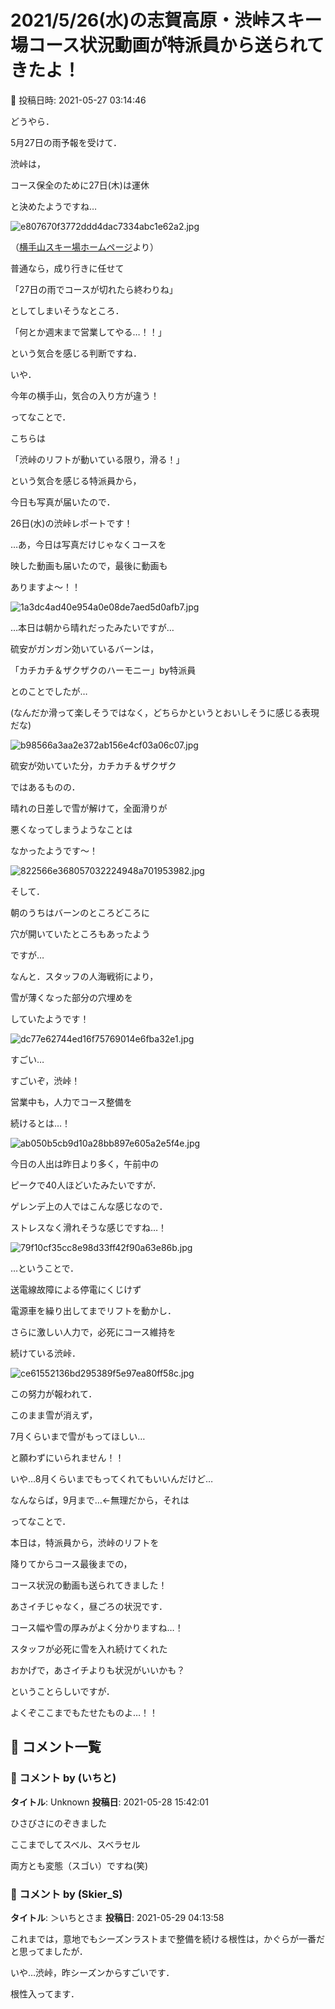 # 2021/5/26(水)の志賀高原・渋峠スキー場コース状況動画が特派員から送られてきたよ！

📅 投稿日時: 2021-05-27 03:14:46

どうやら．


5月27日の雨予報を受けて．


渋峠は，


コース保全のために27日(木)は運休


と決めたようですね…







![e807670f3772ddd4dac7334abc1e62a2.jpg](images/e807670f3772ddd4dac7334abc1e62a2.jpg)




（[横手山スキー場ホームページ](https://yokoteyama2307.com/news/14585/)より）





普通なら，成り行きに任せて


「27日の雨でコースが切れたら終わりね」


としてしまいそうなところ．


「何とか週末まで営業してやる…！！」


という気合を感じる判断ですね．


いや．


今年の横手山，気合の入り方が違う！





ってなことで．


こちらは


「渋峠のリフトが動いている限り，滑る！」


という気合を感じる特派員から，


今日も写真が届いたので．


26日(水)の渋峠レポートです！


…あ，今日は写真だけじゃなくコースを


映した動画も届いたので，最後に動画も


ありますよ～！！




![1a3dc4ad40e954a0e08de7aed5d0afb7.jpg](images/1a3dc4ad40e954a0e08de7aed5d0afb7.jpg)







…本日は朝から晴れだったみたいですが…


硫安がガンガン効いているバーンは，


「カチカチ＆ザクザクのハーモニー」by特派員


とのことでしたが…


(なんだか滑って楽しそうではなく，どちらかというとおいしそうに感じる表現だな)




![b98566a3aa2e372ab156e4cf03a06c07.jpg](images/b98566a3aa2e372ab156e4cf03a06c07.jpg)




硫安が効いていた分，カチカチ＆ザクザク


ではあるものの．


晴れの日差しで雪が解けて，全面滑りが


悪くなってしまうようなことは


なかったようです～！




![822566e368057032224948a701953982.jpg](images/822566e368057032224948a701953982.jpg)




そして．


朝のうちはバーンのところどころに


穴が開いていたところもあったよう


ですが…


なんと．スタッフの人海戦術により，


雪が薄くなった部分の穴埋めを


していたようです！




![dc77e62744ed16f75769014e6fba32e1.jpg](images/dc77e62744ed16f75769014e6fba32e1.jpg)




すごい…


すごいぞ，渋峠！


営業中も，人力でコース整備を


続けるとは…！




![ab050b5cb9d10a28bb897e605a2e5f4e.jpg](images/ab050b5cb9d10a28bb897e605a2e5f4e.jpg)




今日の人出は昨日より多く，午前中の


ピークで40人ほどいたみたいですが．


ゲレンデ上の人ではこんな感じなので．


ストレスなく滑れそうな感じですね…！




![79f10cf35cc8e98d33ff42f90a63e86b.jpg](images/79f10cf35cc8e98d33ff42f90a63e86b.jpg)







…ということで．


送電線故障による停電にくじけず


電源車を繰り出してまでリフトを動かし．


さらに激しい人力で，必死にコース維持を


続けている渋峠．




![ce61552136bd295389f5e97ea80ff58c.jpg](images/ce61552136bd295389f5e97ea80ff58c.jpg)




この努力が報われて．


このまま雪が消えず，


7月くらいまで雪がもってほしい…


と願わずにいられません！！


いや…8月くらいまでもってくれてもいいんだけど…


なんならば，9月まで…←無理だから，それは





ってなことで．


本日は，特派員から，渋峠のリフトを


降りてからコース最後までの，


コース状況の動画も送られてきました！


あさイチじゃなく，昼ごろの状況です．


コース幅や雪の厚みがよく分かりますね…！





スタッフが必死に雪を入れ続けてくれた


おかげで，あさイチよりも状況がいいかも？


ということらしいですが．


よくぞここまでもたせたものよ…！！

## 💬 コメント一覧

### 💬 コメント by (いちと)
**タイトル**: Unknown
**投稿日**: 2021-05-28 15:42:01

ひさびさにのぞきました

ここまでしてスベル、スベラセル

両方とも変態（スゴい）ですね(笑)

### 💬 コメント by (Skier_S)
**タイトル**: ＞いちとさま
**投稿日**: 2021-05-29 04:13:58

これまでは，意地でもシーズンラストまで整備を続ける根性は，かぐらが一番だと思ってましたが．

いや…渋峠，昨シーズンからすごいです．

根性入ってます．

